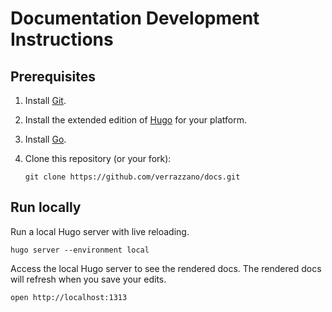# Documentation Development Instructions

## Prerequisites

1. Install [Git](https://git-scm.com/book/en/v2/Getting-Started-Installing-Git).

1. Install the extended edition of [Hugo](https://gohugo.io/installation/) for your platform.

1. Install [Go](https://go.dev/dl/).

1. Clone this repository (or your fork):

   ```shell
   git clone https://github.com/verrazzano/docs.git
   ```

## Run locally

Run a local Hugo server with live reloading.

```
hugo server --environment local
```

Access the local Hugo server to see the rendered docs.  The rendered docs will refresh when you save your edits.

```
open http://localhost:1313
```
